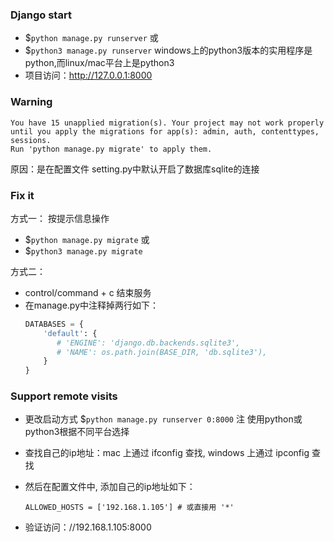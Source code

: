 ### Django start

- $`python manage.py runserver`  或
- $`python3 manage.py runserver` windows上的python3版本的实用程序是python,而linux/mac平台上是python3
- 项目访问：http://127.0.0.1:8000

### Warning
```
You have 15 unapplied migration(s). Your project may not work properly until you apply the migrations for app(s): admin, auth, contenttypes, sessions.
Run 'python manage.py migrate' to apply them.
```

原因：是在配置文件 setting.py中默认开启了数据库sqlite的连接

### Fix it

方式一： 按提示信息操作
- $`python manage.py migrate` 或
- $`python3 manage.py migrate`

方式二：

- control/command + c 结束服务
- 在manage.py中注释掉两行如下：
	```python
	DATABASES = {
	    'default': {
	       # 'ENGINE': 'django.db.backends.sqlite3',
	       # 'NAME': os.path.join(BASE_DIR, 'db.sqlite3'),
	    }
	}
	```

### Support remote visits
- 更改启动方式 $`python manage.py runserver 0:8000` 注 使用python或python3根据不同平台选择

- 查找自己的ip地址：mac 上通过 ifconfig 查找, windows 上通过 ipconfig 查找

- 然后在配置文件中, 添加自己的ip地址如下：
	```
	ALLOWED_HOSTS = ['192.168.1.105'] # 或直接用 '*'
	```
	
- 验证访问：//192.168.1.105:8000
